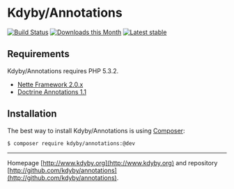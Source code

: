 Kdyby/Annotations
======

[![Build Status](https://travis-ci.org/Kdyby/Annotations.svg?branch=master)](https://travis-ci.org/Kdyby/Annotations)
[![Downloads this Month](https://img.shields.io/packagist/dm/Kdyby/Annotations.svg)](https://packagist.org/packages/Kdyby/Annotations)
[![Latest stable](https://img.shields.io/packagist/v/Kdyby/Annotations.svg)](https://packagist.org/packages/Kdyby/Annotations)


Requirements
------------

Kdyby/Annotations requires PHP 5.3.2.

- [Nette Framework 2.0.x](https://github.com/nette/nette)
- [Doctrine Annotations 1.1](https://github.com/doctrine/annotations)


Installation
------------

The best way to install Kdyby/Annotations is using  [Composer](http://getcomposer.org/):

```sh
$ composer require kdyby/annotations:@dev
```


-----

Homepage [http://www.kdyby.org](http://www.kdyby.org) and repository [http://github.com/kdyby/annotations](http://github.com/kdyby/annotations).
